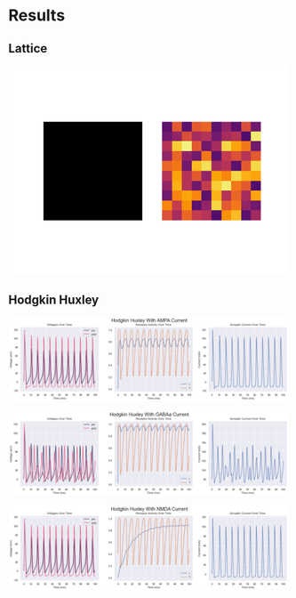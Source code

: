 # Results

## Lattice

![Lattice](lattice_images.gif)

## Hodgkin Huxley

![AMPA](ampa.png)

![GABAa](gabaa.png)

![NMDA](nmda.png)

